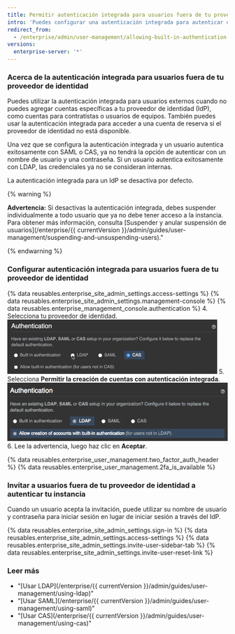 ```yaml
---
title: Permitir autenticación integrada para usuarios fuera de tu proveedor de identidad
intro: 'Puedes configurar una autenticación integrada para autenticar usuarios que no tienen acceso a tu proveedor de identidad que usa LDAP, SAML o CAS.'
redirect_from:
  - /enterprise/admin/user-management/allowing-built-in-authentication-for-users-outside-your-identity-provider
versions:
  enterprise-server: '*'
---
```


### Acerca de la autenticación integrada para usuarios fuera de tu proveedor de identidad

Puedes utilizar la autenticación integrada para usuarios externos cuando no puedes agregar cuentas específicas a tu proveedor de identidad (IdP), como cuentas para contratistas o usuarios de equipos. También puedes usar la autenticación integrada para acceder a una cuenta de reserva si el proveedor de identidad no está disponible.

Una vez que se configura la autenticación integrada y un usuario autentica exitosamente con SAML o CAS, ya no tendrá la opción de autenticar con un nombre de usuario y una contraseña. Si un usuario autentica exitosamente con LDAP, las credenciales ya no se consideran internas.

La autenticación integrada para un IdP se desactiva por defecto.

{% warning %}

**Advertencia:** Si desactivas la autenticación integrada, debes suspender individualmente a todo usuario que ya no debe tener acceso a la instancia. Para obtener más información, consulta [Suspender y anular suspensión de usuarios](/enterprise/{{ currentVersion }}/admin/guides/user-management/suspending-and-unsuspending-users)."

{% endwarning %}

### Configurar autenticación integrada para usuarios fuera de tu proveedor de identidad

{% data reusables.enterprise_site_admin_settings.access-settings %}
{% data reusables.enterprise_site_admin_settings.management-console %}
{% data reusables.enterprise_management_console.authentication %}
4. Selecciona tu proveedor de identidad. ![Seleccionar la opción proveedor de identidad](/assets/images/enterprise/management-console/identity-provider-select.gif)
5. Selecciona **Permitir la creación de cuentas con autenticación integrada**. ![Seleccionar la opción autenticación integrada](/assets/images/enterprise/management-console/built-in-auth-identity-provider-select.png)
6. Lee la advertencia, luego haz clic en **Aceptar**.

{% data reusables.enterprise_user_management.two_factor_auth_header %}
{% data reusables.enterprise_user_management.2fa_is_available %}

### Invitar a usuarios fuera de tu proveedor de identidad a autenticar tu instancia

Cuando un usuario acepta la invitación, puede utilizar su nombre de usuario y contraseña para iniciar sesión en lugar de iniciar sesión a través del IdP.

{% data reusables.enterprise_site_admin_settings.sign-in %}
{% data reusables.enterprise_site_admin_settings.access-settings %}
{% data reusables.enterprise_site_admin_settings.invite-user-sidebar-tab %}
{% data reusables.enterprise_site_admin_settings.invite-user-reset-link %}

### Leer más

- "[Usar LDAP](/enterprise/{{ currentVersion }}/admin/guides/user-management/using-ldap)"
- "[Usar SAML](/enterprise/{{ currentVersion }}/admin/guides/user-management/using-saml)"
- "[Usar CAS](/enterprise/{{ currentVersion }}/admin/guides/user-management/using-cas)"
